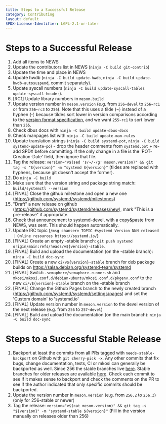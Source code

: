 ```yaml
---
title: Steps to a Successful Release
category: Contributing
layout: default
SPDX-License-Identifier: LGPL-2.1-or-later
---
```


# Steps to a Successful Release

1. Add all items to NEWS
2. Update the contributors list in NEWS (`ninja -C build git-contrib`)
3. Update the time and place in NEWS
4. Update hwdb (`ninja -C build update-hwdb`, `ninja -C build update-hwdb-autosuspend`, commit separately).
5. Update syscall numbers (`ninja -C build update-syscall-tables update-syscall-header`).
6. [RC1] Update library numbers in `meson.build`
7. Update version number in `meson.version` (e.g. from `256~devel` to `256~rc1` or from `256~rc3` to `256`). Note that this uses a tilde (\~) instead of a hyphen (-) because tildes sort lower in version comparisons according to the [version format specification](https://uapi-group.org/specifications/specs/version_format_specification/), and we want `255~rc1` to sort lower than `255`.
8. Check dbus docs with `ninja -C build update-dbus-docs`
9. Check manpages list with `ninja -C build update-man-rules`
10. Update translation strings (`ninja -C build systemd-pot`, `ninja -C build systemd-update-po`) - drop the header comments from `systemd.pot` + re-add SPDX before committing. If the only change in a file is the 'POT-Creation-Date' field, then ignore that file.
11. Tag the release: `version="v$(sed 's/~/-/g' meson.version)" && git tag -s "${version}" -m "systemd ${version}"` (tildes are replaced with hyphens, because git doesn't accept the former).
12. Do `ninja -C build`
13. Make sure that the version string and package string match: `build/systemctl --version`
14. [FINAL] Close the github milestone and open a new one (https://github.com/systemd/systemd/milestones)
15. "Draft" a new release on github (https://github.com/systemd/systemd/releases/new), mark "This is a pre-release" if appropriate.
16. Check that announcement to systemd-devel, with a copy&paste from NEWS, was sent. This should happen automatically.
17. Update IRC topic (`/msg chanserv TOPIC #systemd Version NNN released | Online resources https://systemd.io/`)
18. [FINAL] Create an empty -stable branch: `git push systemd origin/main:refs/heads/v${version}-stable`.
19. [FINAL] Build and upload the documentation (on the -stable branch): `ninja -C build doc-sync`
20. [FINAL] Create a new `ci/v${version}-stable` branch for deb package builds on https://salsa.debian.org/systemd-team/systemd
21. [FINAL] Switch `.semaphore/semaphore-runner.sh` and `mkosi/mkosi.conf.d/debian-ubuntu/mkosi.conf.d/pkgenv.conf` to the new `ci/v${version}-stable` branch on the -stable branch
22. [FINAL] Change the Github Pages branch to the newly created branch (https://github.com/systemd/systemd/settings/pages) and set the 'Custom domain' to 'systemd.io'
23. [FINAL] Update version number in `meson.version` to the devel version of the next release (e.g. from `256` to `257~devel`)
24. [FINAL] Build and upload the documentation (on the main branch): `ninja -C build doc-sync`

# Steps to a Successful Stable Release

1. Backport at least the commits from all PRs tagged with `needs-stable-backport` on Github with `git cherry-pick -x`. Any other commits that fix bugs, change documentation, tests, CI or mkosi can generally be backported as well. Since 256 the stable branches live [here](https://github.com/systemd/systemd/). Stable branches for older releases are available [here](https://github.com/systemd/systemd-stable/). Check each commit to see if it makes sense to backport and check the comments on the PR to see if the author indicated that only specific commits should be backported.
2. Update the version number in `meson.version` (e.g. from `256.2` to `256.3`) (only for 256-stable or newer)
3. Tag the release: `version="v$(cat meson.version)" && git tag -s "${version}" -m "systemd-stable ${version}"` (Fill in the version manually on releases older than 256)

